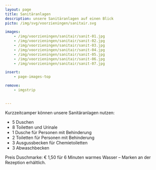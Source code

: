 ```yaml
---
layout: page
title: Sanitäranlagen
description: unsere Sanitäranlagen auf einen Blick
picto: /img/svg/voorzieningen/sanitair.svg

images:
    - /img/voorzieningen/sanitair/sanit-01.jpg
    - /img/voorzieningen/sanitair/sanit-02.jpg
    - /img/voorzieningen/sanitair/sanit-03.jpg
    - /img/voorzieningen/sanitair/sanit-04.jpg
    - /img/voorzieningen/sanitair/sanit-05.jpg
    - /img/voorzieningen/sanitair/sanit-06.jpg
    - /img/voorzieningen/sanitair/sanit-07.jpg

insert:
    - page-images-top

remove:
    - imgstrip
    

---
```


Kurzzeitcamper können unsere Sanitäranlagen nutzen:

* 5 Duschen
* 8 Toiletten und Urinale
* 1 Dusche für Personen mit Behinderung
* 2 Toiletten für Personen mit Behinderung
* 3 Ausgussbecken für Chemietoiletten
* 3 Abwaschbecken

Preis Duschmarke: € 1,50 für 6 Minuten warmes Wasser – Marken an der Rezeption erhältlich.
